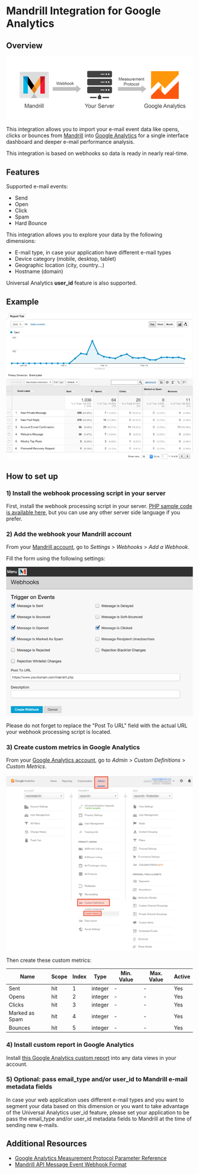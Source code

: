 # Mandrill Integration for Google Analytics

## Overview

![Overview Diagram](image/overview-diagram.png)

This integration allows you to import your e-mail event data like opens, clicks or bounces from [Mandrill](https://mandrillapp.com/) into [Google Analytics](https://www.google.com/analytics/) for a single interface dashboard and deeper e-mail performance analysis.

This integration is based on webhooks so data is ready in nearly real-time.

## Features

Supported e-mail events:
* Send
* Open
* Click
* Spam
* Hard Bounce

This integration allows you to explore your data by the following dimensions:
* E-mail type, in case your application have different e-mail types
* Device category (mobile, desktop, tablet)
* Geographic location (city, country...)
* Hostname (domain)

Universal Analytics **user_id** feature is also supported.

## Example

![Google Analytics Example](image/google-analytics-example.png)

## How to set up

### 1) Install the webhook processing script in your server

First, install the webhook processing script in your server. [PHP sample code is available here](php-webhook.php), but you can use any other server side language if you prefer.

### 2) Add the webhook your Mandrill account

From your [Mandrill account](https://mandrillapp.com/), go to *Settings* > *Webhooks* > *Add a Webhook*.

Fill the form using the following settings:

![Webhook Settings](image/webhook-settings.png)

Please do not forget to replace the "Post To URL" field with the actual URL your webhook processing script is located.

### 3) Create custom metrics in Google Analytics

From your [Google Analytics account](https://www.google.com/analytics/), go to *Admin* > *Custom Definitions* > *Custom Metrics*.

![Google Analytics Panel](image/google-analytics-panel.png)

Then create these custom metrics:

Name           | Scope | Index | Type    | Min. Value | Max. Value | Active
---------------|-------|-------|---------|------------|------------|-------
Sent           | hit   | 1     | integer | -          | -          | Yes
Opens          | hit   | 2     | integer | -          | -          | Yes
Clicks         | hit   | 3     | integer | -          | -          | Yes
Marked as Spam | hit   | 4     | integer | -          | -          | Yes
Bounces        | hit   | 5     | integer | -          | -          | Yes

### 4) Install custom report in Google Analytics

Install [this Google Analytics custom report](https://analytics.google.com/analytics/web/template?uid=DemkGMjTR42HT6YuG483Og) into any data views in your account.

### 5) Optional: pass email_type and/or user_id to Mandrill e-mail metadata fields

In case your web application uses different e-mail types and you want to segment your data based on this dimension or you want to take advantage of the Universal Analytics user_id feature, please set your application to be pass the email_type and/or user_id metadata fields to Mandrill at the time of sending new e-mails.

## Additional Resources
* [Google Analytics Measurement Protocol Parameter Reference](https://developers.google.com/analytics/devguides/collection/protocol/v1/parameters)
* [Mandrill API Message Event Webhook Format](https://mandrill.zendesk.com/hc/en-us/articles/205583307-Message-Event-Webhook-Format)